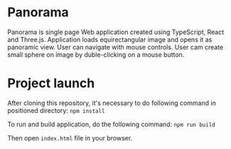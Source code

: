# Panorama

Panorama is single page Web application created using TypeScript, React and Three.js.
Application loads equirectangular image and opens it as panoramic view.
User can navigate with mouse controls.
User cam create small sphere on image by duble-clicking on a mouse button.

# Project launch

After cloning this repository, it's necessary to do following command in positioned directory: 
`npm install`

To run and build application, do the following command:
`npm run build`

Then open `index.html` file in your browser.
